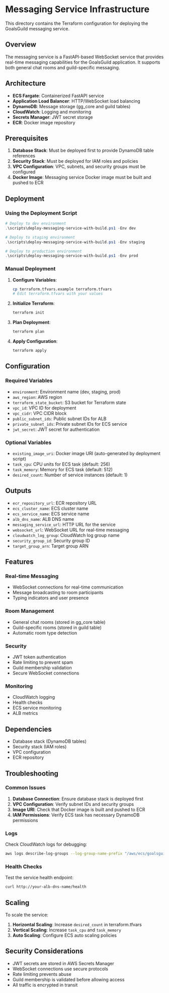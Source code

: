 # Messaging Service Infrastructure

This directory contains the Terraform configuration for deploying the GoalsGuild messaging service.

## Overview

The messaging service is a FastAPI-based WebSocket service that provides real-time messaging capabilities for the GoalsGuild application. It supports both general chat rooms and guild-specific messaging.

## Architecture

- **ECS Fargate**: Containerized FastAPI service
- **Application Load Balancer**: HTTP/WebSocket load balancing
- **DynamoDB**: Message storage (gg_core and guild tables)
- **CloudWatch**: Logging and monitoring
- **Secrets Manager**: JWT secret storage
- **ECR**: Docker image repository

## Prerequisites

1. **Database Stack**: Must be deployed first to provide DynamoDB table references
2. **Security Stack**: Must be deployed for IAM roles and policies
3. **VPC Configuration**: VPC, subnets, and security groups must be configured
4. **Docker Image**: Messaging service Docker image must be built and pushed to ECR

## Deployment

### Using the Deployment Script

```powershell
# Deploy to dev environment
.\scripts\deploy-messaging-service-with-build.ps1 -Env dev

# Deploy to staging environment
.\scripts\deploy-messaging-service-with-build.ps1 -Env staging

# Deploy to production environment
.\scripts\deploy-messaging-service-with-build.ps1 -Env prod
```

### Manual Deployment

1. **Configure Variables**:
   ```bash
   cp terraform.tfvars.example terraform.tfvars
   # Edit terraform.tfvars with your values
   ```

2. **Initialize Terraform**:
   ```bash
   terraform init
   ```

3. **Plan Deployment**:
   ```bash
   terraform plan
   ```

4. **Apply Configuration**:
   ```bash
   terraform apply
   ```

## Configuration

### Required Variables

- `environment`: Environment name (dev, staging, prod)
- `aws_region`: AWS region
- `terraform_state_bucket`: S3 bucket for Terraform state
- `vpc_id`: VPC ID for deployment
- `vpc_cidr`: VPC CIDR block
- `public_subnet_ids`: Public subnet IDs for ALB
- `private_subnet_ids`: Private subnet IDs for ECS service
- `jwt_secret`: JWT secret for authentication

### Optional Variables

- `existing_image_uri`: Docker image URI (auto-generated by deployment script)
- `task_cpu`: CPU units for ECS task (default: 256)
- `task_memory`: Memory for ECS task (default: 512)
- `desired_count`: Number of service instances (default: 1)

## Outputs

- `ecr_repository_url`: ECR repository URL
- `ecs_cluster_name`: ECS cluster name
- `ecs_service_name`: ECS service name
- `alb_dns_name`: ALB DNS name
- `messaging_service_url`: HTTP URL for the service
- `websocket_url`: WebSocket URL for real-time messaging
- `cloudwatch_log_group`: CloudWatch log group name
- `security_group_id`: Security group ID
- `target_group_arn`: Target group ARN

## Features

### Real-time Messaging
- WebSocket connections for real-time communication
- Message broadcasting to room participants
- Typing indicators and user presence

### Room Management
- General chat rooms (stored in gg_core table)
- Guild-specific rooms (stored in guild table)
- Automatic room type detection

### Security
- JWT token authentication
- Rate limiting to prevent spam
- Guild membership validation
- Secure WebSocket connections

### Monitoring
- CloudWatch logging
- Health checks
- ECS service monitoring
- ALB metrics

## Dependencies

- Database stack (DynamoDB tables)
- Security stack (IAM roles)
- VPC configuration
- ECR repository

## Troubleshooting

### Common Issues

1. **Database Connection**: Ensure database stack is deployed first
2. **VPC Configuration**: Verify subnet IDs and security groups
3. **Image URI**: Check that Docker image is built and pushed to ECR
4. **IAM Permissions**: Verify ECS task has necessary DynamoDB permissions

### Logs

Check CloudWatch logs for debugging:
```bash
aws logs describe-log-groups --log-group-name-prefix "/aws/ecs/goalsguild"
```

### Health Checks

Test the service health endpoint:
```bash
curl http://your-alb-dns-name/health
```

## Scaling

To scale the service:

1. **Horizontal Scaling**: Increase `desired_count` in terraform.tfvars
2. **Vertical Scaling**: Increase `task_cpu` and `task_memory`
3. **Auto Scaling**: Configure ECS auto scaling policies

## Security Considerations

- JWT secrets are stored in AWS Secrets Manager
- WebSocket connections use secure protocols
- Rate limiting prevents abuse
- Guild membership is validated before allowing access
- All traffic is encrypted in transit
